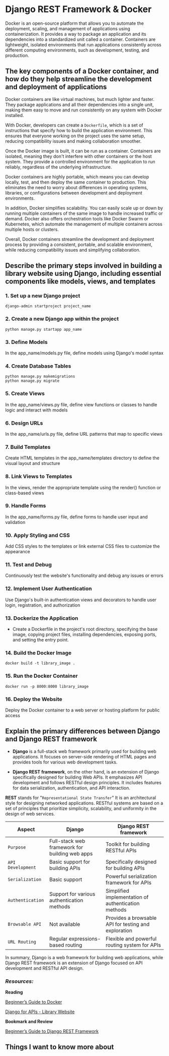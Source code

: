 # Django REST Framework & Docker
Docker is an open-source platform that allows you to automate the deployment, scaling, and management of applications using containerization. It provides a way to package an application and its dependencies into a standardized unit called a container. Containers are lightweight, isolated environments that run applications consistently across different computing environments, such as development, testing, and production.

## The key components of a Docker container, and how do they help streamline the development and deployment of applications
Docker containers are like virtual machines, but much lighter and faster. They package applications and all their dependencies into a single unit, making them easy to move and run consistently on any system with Docker installed. 

With Docker, developers can create a `Dockerfile`, which is a set of instructions that specify how to build the application environment. This ensures that everyone working on the project uses the same setup, reducing compatibility issues and making collaboration smoother.

Once the Docker image is built, it can be run as a container. Containers are isolated, meaning they don't interfere with other containers or the host system. They provide a controlled environment for the application to run reliably, regardless of the underlying infrastructure.

Docker containers are highly portable, which means you can develop locally, test, and then deploy the same container to production. This eliminates the need to worry about differences in operating systems, libraries, or configurations between development and deployment environments.

In addition, Docker simplifies scalability. You can easily scale up or down by running multiple containers of the same image to handle increased traffic or demand. Docker also offers orchestration tools like Docker Swarm or Kubernetes, which automate the management of multiple containers across multiple hosts or clusters.

Overall, Docker containers streamline the development and deployment process by providing a consistent, portable, and scalable environment, while reducing compatibility issues and simplifying collaboration.

## Describe the primary steps involved in building a library website using Django, including essential components like models, views, and templates

### 1. Set up a new Django project
```
django-admin startproject project_name
```
### 2. Create a new Django app within the project
```
python manage.py startapp app_name
```
### 3. Define Models
In the app_name/models.py file, define models using Django's model syntax

### 4. Create Database Tables
```
python manage.py makemigrations
python manage.py migrate
```
### 5. Create Views
In the app_name/views.py file, define view functions or classes to handle logic and interact with models

### 6. Design URLs
In the app_name/urls.py file, define URL patterns that map to specific views

### 7. Build Templates
Create HTML templates in the app_name/templates directory to define the visual layout and structure

### 8. Link Views to Templates
In the views, render the appropriate template using the render() function or class-based views

### 9. Handle Forms
In the app_name/forms.py file, define forms to handle user input and validation

### 10. Apply Styling and CSS
Add CSS styles to the templates or link external CSS files to customize the appearance

### 11. Test and Debug
Continuously test the website's functionality and debug any issues or errors

### 12. Implement User Authentication
Use Django's built-in authentication views and decorators to handle user login, registration, and authorization

### 13. Dockerize the Application

- Create a Dockerfile in the project's root directory, specifying the base image, copying project files, installing dependencies, exposing ports, and setting the entry point.

### 14. Build the Docker Image
```
docker build -t library_image .
```
### 15. Run the Docker Container
```
docker run -p 8000:8000 library_image
```
### 16. Deploy the Website
Deploy the Docker container to a web server or hosting platform for public access

## Explain the primary differences between Django and Django REST framework

- **Django** is a full-stack web framework primarily used for building web applications. It focuses on server-side rendering of HTML pages and provides tools for various web development tasks.

- **Django REST framework**, on the other hand, is an extension of Django specifically designed for building Web APIs. It emphasizes API development and follows RESTful design principles. It includes features for data serialization, authentication, and API interaction.

**REST** stands for "`Representational State Transfer`" It is an architectural style for designing networked applications. RESTful systems are based on a set of principles that prioritize simplicity, scalability, and uniformity in the design of web services.



| Aspect               | Django                                              | Django REST framework                                |
| -------------------- | --------------------------------------------------- | --------------------------------------------------- |
| `Purpose`              | Full-stack web framework for building web apps      | Toolkit for building RESTful APIs                   |
| `API Development`     | Basic support for building APIs                     | Specifically designed for building APIs             |
| `Serialization`        | Basic support                                       | Powerful serialization framework for APIs           |
| `Authentication`       | Support for various authentication methods          | Simplified implementation of authentication methods |
| `Browsable API`        | Not available                                       | Provides a browsable API for testing and exploration|
| `URL Routing`          | Regular expressions-based routing                   | Flexible and powerful routing system for APIs       |


In summary, Django is a web framework for building web applications, while Django REST framework is an extension of Django focused on API development and RESTful API design.

### *Resources:*
**Reading**

[Beginner’s Guide to Docker](https://wsvincent.com/beginners-guide-to-docker/)

[Django for APIs - Library Website](https://djangoforapis.com/library-website-and-api/)

**Bookmark and Review**

[Beginner’s Guide to Django REST Framework](https://learndjango.com/tutorials/official-django-rest-framework-tutorial-beginners)

## Things I want to know more about
